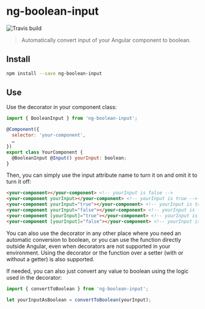 # ng-boolean-input

![Travis build](https://img.shields.io/travis/katemihalikova/ng-boolean-input.svg)

> Automatically convert input of your Angular component to boolean.

## Install

```sh 
npm install --save ng-boolean-input
```

## Use

Use the decorator in your component class:

```javascript
import { BooleanInput } from 'ng-boolean-input';

@Component({
  selector: 'your-component',
  …
})
export class YourComponent {
  @BooleanInput @Input() yourInput: boolean;
}
```

Then, you can simply use the input attribute name to turn it on and omit it to turn it off:

```html
<your-component></your-component> <!-- yourInput is false -->
<your-component yourInput></your-component> <!-- yourInput is true -->
<your-component yourInput="true"></your-component> <!-- yourInput is true -->
<your-component yourInput="false"></your-component> <!-- yourInput is false -->
<your-component [yourInput]="true"></your-component> <!-- yourInput is true -->
<your-component [yourInput]="false"></your-component> <!-- yourInput is false -->
```

You can also use the decorator in any other place where you need an automatic conversion to boolean, or you can use the function directly outside Angular, even when decorators are not supported in your environment. Using the decorator or the function over a setter (with or without a getter) is also supported.

If needed, you can also just convert any value to boolean using the logic used in the decorator:

```javascript
import { convertToBoolean } from 'ng-boolean-input';

let yourInputAsBoolean = convertToBoolean(yourInput);
```
